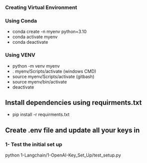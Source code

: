 ### Creating Virtual Environment

### Using Conda
- conda create -n myenv python=3.10 
- conda activate myenv
- conda deactivate

### Using VENV
- python -m venv myenv
- . myenv/Scripts/activate (windows CMD)
- source myenv/Scripts/activate (gitbash)
- source myenv/bin/activate
- deactivate

## Install dependencies using requirments.txt
- pip install -r requirments.txt

## Create .env file and update all your keys in

### 1- Test the initial set up
python 1-Langchain/1-OpenAI-Key_Set_Up/test_setup.py 
